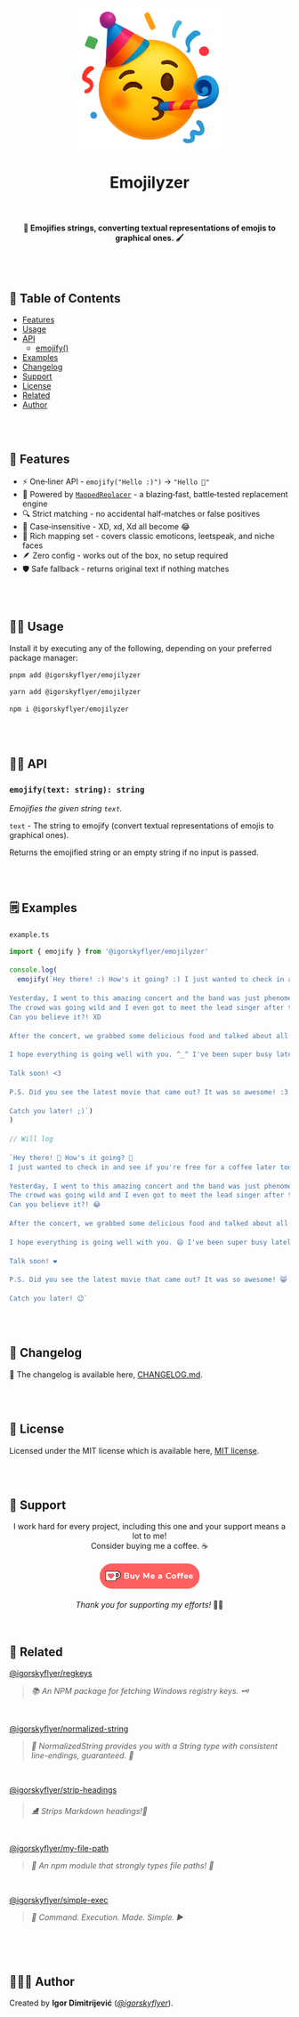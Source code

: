 <div align="center">
  <img src="https://raw.githubusercontent.com/igorskyflyer/npm-emojilyzer/main/media/emojilyzer.png" alt="Icon of Emojilyzer" width="256" height="256">
  <h1>Emojilyzer</h1>
</div>

<br>

<h4 align="center">
  💬 Emojifies strings, converting textual representations of emojis to graphical ones. 🖌️
</h4>

<br>
<br>

## 📃 Table of Contents

- [Features](#-features)
- [Usage](#-usage)
- [API](#-api)
  - [emojify()](#emojifytext-string-string)
- [Examples](#️-examples)
- [Changelog](#-changelog)
- [Support](#-support)
- [License](#-license)
- [Related](#-related)
- [Author](#-author)

<br>
<br>

## 🤖 Features

- ⚡ One‑liner API - `emojify("Hello :)")` → `"Hello 🙂"`
- 🧠 Powered by [`MappedReplacer`](https://www.npmjs.com/package/@igorskyflyer/mapped-replacer) - a blazing‑fast, battle‑tested replacement engine
- 🔍 Strict matching - no accidental half‑matches or false positives
- 🔡 Case‑insensitive - XD, xd, Xd all become 😂
- 🎨 Rich mapping set - covers classic emoticons, leetspeak, and niche faces
- 🪶 Zero config - works out of the box, no setup required
- 🛡 Safe fallback - returns original text if nothing matches

<br>
<br>

## 🕵🏼 Usage

Install it by executing any of the following, depending on your preferred package manager:

```bash
pnpm add @igorskyflyer/emojilyzer
```

```bash
yarn add @igorskyflyer/emojilyzer
```

```bash
npm i @igorskyflyer/emojilyzer
```

<br>
<br>

## 🤹🏼 API

### `emojify(text: string): string`

*Emojifies the given string `text`.*  

`text` - The string to emojify (convert textual representations of emojis to graphical ones).  

Returns the emojified string or an empty string if no input is passed.

<br>
<br>

## 🗒️ Examples

`example.ts`
```ts
import { emojify } from '@igorskyflyer/emojilyzer'

console.log(
  emojify(`Hey there! :) How's it going? :) I just wanted to check in and see if you're free for a coffee later today. I've got some exciting news to share!

Yesterday, I went to this amazing concert and the band was just phenomenal!
The crowd was going wild and I even got to meet the lead singer after the show!
Can you believe it?! XD

After the concert, we grabbed some delicious food and talked about all sorts of things. It was such a great night. :) Anyway, let me know if you're up for coffee! ;)

I hope everything is going well with you. ^_^ I've been super busy lately, but it's all good!

Talk soon! <3

P.S. Did you see the latest movie that came out? It was so awesome! :3 I was on the edge of my seat the whole time.

Catch you later! ;)`)
)

// Will log

`Hey there! 🙂 How's it going? 🙂
I just wanted to check in and see if you're free for a coffee later today. I've got some exciting news to share!

Yesterday, I went to this amazing concert and the band was just phenomenal!
The crowd was going wild and I even got to meet the lead singer after the show!
Can you believe it?! 😂

After the concert, we grabbed some delicious food and talked about all sorts of things. It was such a great night. 🙂 Anyway, let me know if you're up for coffee! 😉

I hope everything is going well with you. 😄 I've been super busy lately, but it's all good!

Talk soon! ❤️

P.S. Did you see the latest movie that came out? It was so awesome! 😸 I was on the edge of my seat the whole time.

Catch you later! 😉`
```

<br>
<br>

## 📝 Changelog

📑 The changelog is available here, [CHANGELOG.md](https://github.com/igorskyflyer/npm-emojilyzer/blob/main/CHANGELOG.md).

<br>
<br>

## 🪪 License

Licensed under the MIT license which is available here, [MIT license](https://github.com/igorskyflyer/npm-emojilyzer/blob/main/LICENSE).

<br>
<br>

## 💖 Support

<div align="center">
  I work hard for every project, including this one and your support means a lot to me!
  <br>
  Consider buying me a coffee. ☕
  <br>
  <br>
  <a href="https://ko-fi.com/igorskyflyer" target="_blank"><img src="https://raw.githubusercontent.com/igorskyflyer/igorskyflyer/main/assets/ko-fi.png" alt="Donate to igorskyflyer" width="180" height="46"></a>
  <br>
  <br>
  <em>Thank you for supporting my efforts!</em> 🙏😊
</div>

<br>
<br>

## 🧬 Related

[@igorskyflyer/regkeys](https://www.npmjs.com/package/@igorskyflyer/regkeys)

> _📚 An NPM package for fetching Windows registry keys. 🗝_

<br>

[@igorskyflyer/normalized-string](https://www.npmjs.com/package/@igorskyflyer/normalized-string)

> _💊 NormalizedString provides you with a String type with consistent line-endings, guaranteed. 📮_

<br>

[@igorskyflyer/strip-headings](https://www.npmjs.com/package/@igorskyflyer/strip-headings)

> _⛸ Strips Markdown headings!🏹_

<br>

[@igorskyflyer/my-file-path](https://www.npmjs.com/package/@igorskyflyer/my-file-path)

> _🌟 An npm module that strongly types file paths! 🥊_

<br>

[@igorskyflyer/simple-exec](https://www.npmjs.com/package/@igorskyflyer/simple-exec)

> _🕺 Command. Execution. Made. Simple. ▶_

<br>
<br>
<br>

## 👨🏻‍💻 Author
Created by **Igor Dimitrijević** ([*@igorskyflyer*](https://github.com/igorskyflyer/)).
